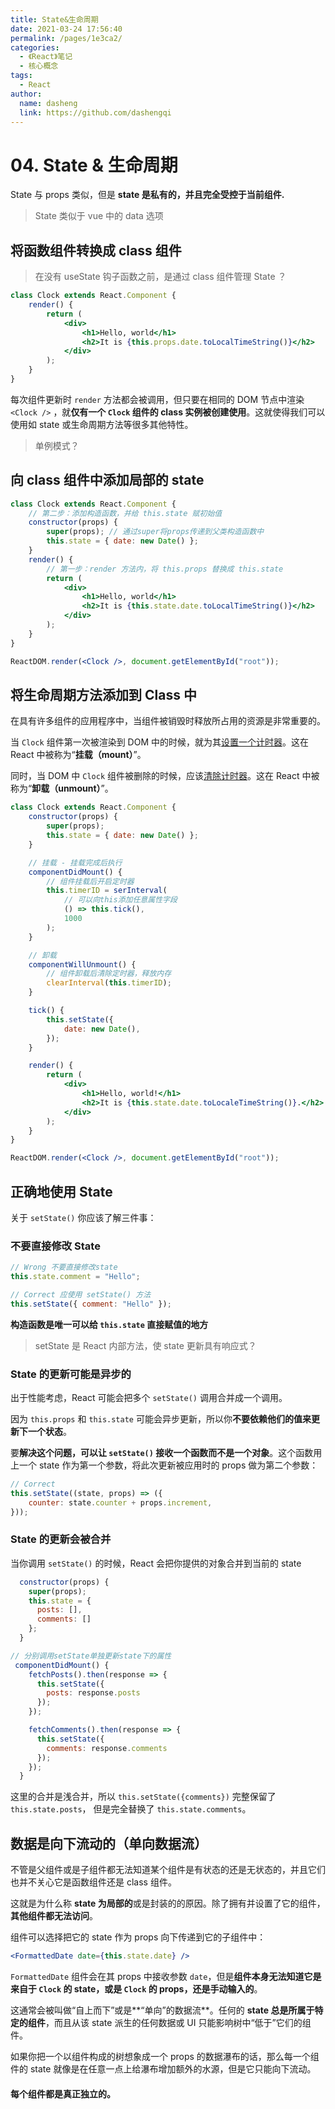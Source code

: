 ```yaml
---
title: State&生命周期
date: 2021-03-24 17:56:40
permalink: /pages/1e3ca2/
categories:
  - 《React》笔记
  - 核心概念
tags:
  - React
author:
  name: dasheng
  link: https://github.com/dashengqi
---
```


# 04. State & 生命周期

State 与 props 类似，但是 **state 是私有的，并且完全受控于当前组件.**

> State 类似于 vue 中的 data 选项

## 将函数组件转换成 class 组件

> 在没有 useState 钩子函数之前，是通过 class 组件管理 State ？

```jsx
class Clock extends React.Component {
	render() {
		return (
			<div>
				<h1>Hello, world</h1>
				<h2>It is {this.props.date.toLocalTimeString()}</h2>
			</div>
		);
	}
}
```

每次组件更新时 `render` 方法都会被调用，但只要在相同的 DOM 节点中渲染 `<Clock />` ，就**仅有一个 `Clock` 组件的 class 实例被创建使用**。这就使得我们可以使用如 state 或生命周期方法等很多其他特性。

> 单例模式？

## 向 class 组件中添加局部的 state

```jsx
class Clock extends React.Component {
	// 第二步：添加构造函数，并给 this.state 赋初始值
	constructor(props) {
		super(props); // 通过super将props传递到父类构造函数中
		this.state = { date: new Date() };
	}
	render() {
		// 第一步：render 方法内，将 this.props 替换成 this.state
		return (
			<div>
				<h1>Hello, world</h1>
				<h2>It is {this.state.date.toLocalTimeString()}</h2>
			</div>
		);
	}
}

ReactDOM.render(<Clock />, document.getElementById("root"));
```

## 将生命周期方法添加到 Class 中

在具有许多组件的应用程序中，当组件被销毁时释放所占用的资源是非常重要的。

当 `Clock` 组件第一次被渲染到 DOM 中的时候，就为其[设置一个计时器](https://developer.mozilla.org/en-US/docs/Web/API/WindowTimers/setInterval)。这在 React 中被称为“**挂载（mount）**”。

同时，当 DOM 中 `Clock` 组件被删除的时候，应该[清除计时器](https://developer.mozilla.org/en-US/docs/Web/API/WindowTimers/clearInterval)。这在 React 中被称为“**卸载（unmount）**”。

```jsx
class Clock extends React.Component {
	constructor(props) {
		super(props);
		this.state = { date: new Date() };
	}

	// 挂载 - 挂载完成后执行
	componentDidMount() {
		// 组件挂载后开启定时器
		this.timerID = serInterval(
			// 可以向this添加任意属性字段
			() => this.tick(),
			1000
		);
	}

	// 卸载
	componentWillUnmount() {
		// 组件卸载后清除定时器，释放内存
		clearInterval(this.timerID);
	}

	tick() {
		this.setState({
			date: new Date(),
		});
	}

	render() {
		return (
			<div>
				<h1>Hello, world!</h1>
				<h2>It is {this.state.date.toLocaleTimeString()}.</h2>
			</div>
		);
	}
}

ReactDOM.render(<Clock />, document.getElementById("root"));
```

## 正确地使用 State

关于 `setState()` 你应该了解三件事：

### 不要直接修改 State

```jsx
// Wrong 不要直接修改state
this.state.comment = "Hello";

// Correct 应使用 setState() 方法
this.setState({ comment: "Hello" });
```

**构造函数是唯一可以给 `this.state` 直接赋值的地方**

> setState 是 React 内部方法，使 state 更新具有响应式？

### State 的更新可能是异步的

出于性能考虑，React 可能会把多个 `setState()` 调用合并成一个调用。

因为 `this.props` 和 `this.state` 可能会异步更新，所以你**不要依赖他们的值来更新下一个状态**。

要**解决这个问题，可以让 `setState()` 接收一个函数而不是一个对象**。这个函数用上一个 state 作为第一个参数，将此次更新被应用时的 props 做为第二个参数：

```jsx
// Correct
this.setState((state, props) => ({
	counter: state.counter + props.increment,
}));
```

### State 的更新会被合并

当你调用 `setState()` 的时候，React 会把你提供的对象合并到当前的 state

```jsx
  constructor(props) {
    super(props);
    this.state = {
      posts: [],
      comments: []
    };
  }

// 分别调用setState单独更新state下的属性
 componentDidMount() {
    fetchPosts().then(response => {
      this.setState({
        posts: response.posts
      });
    });

    fetchComments().then(response => {
      this.setState({
        comments: response.comments
      });
    });
  }
```

这里的合并是浅合并，所以 `this.setState({comments})` 完整保留了 `this.state.posts`， 但是完全替换了 `this.state.comments`。

## 数据是向下流动的（单向数据流）

不管是父组件或是子组件都无法知道某个组件是有状态的还是无状态的，并且它们也并不关心它是函数组件还是 class 组件。

这就是为什么称 **state 为局部的**或是封装的的原因。除了拥有并设置了它的组件，**其他组件都无法访问**。

组件可以选择把它的 state 作为 props 向下传递到它的子组件中：

```jsx
<FormattedDate date={this.state.date} />
```

`FormattedDate` 组件会在其 props 中接收参数 `date`，但是**组件本身无法知道它是来自于 `Clock` 的 state，或是 `Clock` 的 props，还是手动输入的**。

这通常会被叫做“自上而下”或是**“单向”的数据流**。任何的 **state 总是所属于特定的组件**，而且从该 state 派生的任何数据或 UI 只能影响树中“低于”它们的组件。

如果你把一个以组件构成的树想象成一个 props 的数据瀑布的话，那么每一个组件的 state 就像是在任意一点上给瀑布增加额外的水源，但是它只能向下流动。

#### 每个组件都是真正独立的。
